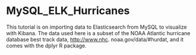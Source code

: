 # MySQL_ELK_Hurricanes
This tutorial is on importing data to Elasticsearch from MySQL to visualize with Kibana.  The data used here is a subset of the NOAA Atlantic hurricane database best track data, http://www.nhc. noaa.gov/data/#hurdat, and it comes with the dplyr R package. 
